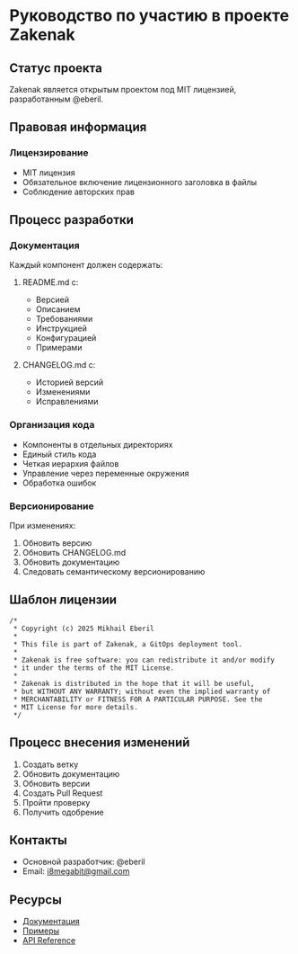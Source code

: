 # Руководство по участию в проекте Zakenak

## Статус проекта
Zakenak является открытым проектом под MIT лицензией, разработанным @eberil.

## Правовая информация

### Лицензирование
- MIT лицензия
- Обязательное включение лицензионного заголовка в файлы
- Соблюдение авторских прав


## Процесс разработки

### Документация
Каждый компонент должен содержать:
1. README.md с:
   - Версией
   - Описанием
   - Требованиями
   - Инструкцией
   - Конфигурацией
   - Примерами

2. CHANGELOG.md с:
   - Историей версий
   - Изменениями
   - Исправлениями

### Организация кода
- Компоненты в отдельных директориях
- Единый стиль кода
- Четкая иерархия файлов
- Управление через переменные окружения
- Обработка ошибок

### Версионирование
При изменениях:
1. Обновить версию
2. Обновить CHANGELOG.md
3. Обновить документацию
4. Следовать семантическому версионированию

## Шаблон лицензии
```plaintext
/*
 * Copyright (c) 2025 Mikhail Eberil
 * 
 * This file is part of Zakenak, a GitOps deployment tool.
 * 
 * Zakenak is free software: you can redistribute it and/or modify
 * it under the terms of the MIT License.
 * 
 * Zakenak is distributed in the hope that it will be useful,
 * but WITHOUT ANY WARRANTY; without even the implied warranty of
 * MERCHANTABILITY or FITNESS FOR A PARTICULAR PURPOSE. See the
 * MIT License for more details.
 */
```


## Процесс внесения изменений
1. Создать ветку
2. Обновить документацию
3. Обновить версии
4. Создать Pull Request
5. Пройти проверку
6. Получить одобрение

## Контакты
- Основной разработчик: @eberil
- Email: i8megabit@gmail.com

## Ресурсы
- [Документация](./docs/)
- [Примеры](./examples/)
- [API Reference](./docs/API.md)
